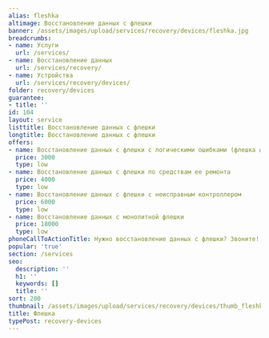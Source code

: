 ```yaml
---
alias: fleshka
altimage: Восстановление данных с флешки
banner: /assets/images/upload/services/recovery/devices/fleshka.jpg
breadcrumbs:
- name: Услуги
  url: /services/
- name: Восстановление данных
  url: /services/recovery/
- name: Устройства
  url: /services/recovery/devices/
folder: recovery/devices
guarantee:
- title: ''
id: 104
layout: service
listtitle: Восстановление данных с флешки
longtitle: Восстановление данных с флешки
offers:
- name: Восстановление данных с флешки с логическими ошибками (флешка физически исправна)
  price: 3000
  type: low
- name: Восстановление данных с флешки по средствам ее ремонта
  price: 4000
  type: low
- name: Восстановление данных с флешки с неисправным контроллером
  price: 6000
  type: low
- name: Восстановление данных с монолитной флешки
  price: 18000
  type: low
phoneCallToActionTitle: Нужно восстановление данных с флешки? Звоните!
popular: 'true'
section: /services
seo:
  description: ''
  h1: ''
  keywords: []
  title: ''
sort: 200
thumbnail: /assets/images/upload/services/recovery/devices/thumb_fleshka.jpg
title: Флешка
typePost: recovery-devices
---
```

